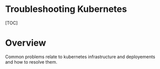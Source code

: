 # Troubleshooting Kubernetes

[TOC]

# Overview

Common problems relate to kubernetes infrastructure and deployements and how to resolve them.